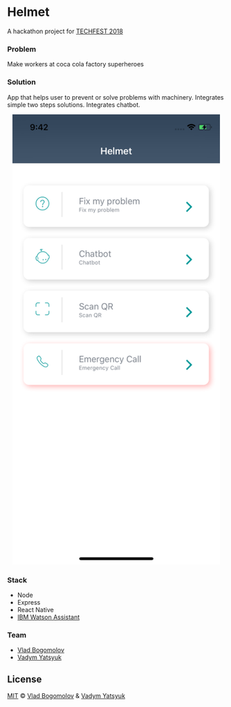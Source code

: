 # Helmet

A hackathon project for [TECHFEST 2018](https://www.techfestmunich.com)

### Problem
Make workers at coca cola factory superheroes

### Solution
App that helps user to prevent or solve problems with machinery.
Integrates simple two steps solutions. Integrates chatbot.

<div style="text-align: center">
  <img src="https://github.com/VadimDez/Helmet/blob/master/screen.png" width="480">
</div>

### Stack
* Node
* Express
* React Native
* [IBM Watson Assistant](https://console.bluemix.net/catalog/services/watson-assistant-formerly-conversation)

### Team

* [Vlad Bogomolov](https://github.com/KoniRus)
* [Vadym Yatsyuk](https://github.com/vadimdez)


## License

[MIT](https://tldrlegal.com/license/mit-license) © [Vlad Bogomolov](https://github.com/KoniRus) & [Vadym Yatsyuk](https://github.com/vadimdez) 

